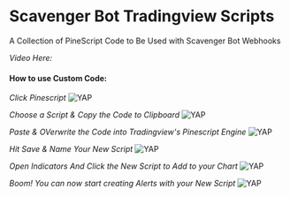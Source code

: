 # Scavenger Bot Tradingview Scripts
A Collection of PineScript Code to Be Used with Scavenger Bot Webhooks

*Video Here:*

#### How to use Custom Code:
*Click Pinescript*
<img alt="YAP" src="https://i.imgur.com/m8Gc8w9.png">

*Choose a Script & Copy the Code to Clipboard*
<img alt="YAP" src="https://i.imgur.com/EICaxWd.png">

*Paste & OVerwrite the Code into Tradingview's Pinescript Engine*
<img alt="YAP" src="https://i.imgur.com/z0urSoX.png">

*Hit Save & Name Your New Script*
<img alt="YAP" src="https://i.imgur.com/is6FG2V.png">

*Open Indicators And Click the New Script to Add to your Chart*
<img alt="YAP" src="https://i.imgur.com/1EI6Pt2.png">

*Boom! You can now start creating Alerts with your New Script*
<img alt="YAP" src="https://i.imgur.com/5BM48f6.png">

